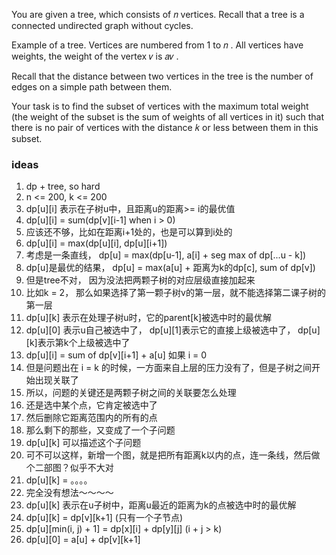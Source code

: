 You are given a tree, which consists of 𝑛
 vertices. Recall that a tree is a connected undirected graph without cycles.

Example of a tree.
Vertices are numbered from 1
 to 𝑛
. All vertices have weights, the weight of the vertex 𝑣
 is 𝑎𝑣
.

Recall that the distance between two vertices in the tree is the number of edges on a simple path between them.

Your task is to find the subset of vertices with the maximum total weight (the weight of the subset is the sum of weights of all vertices in it) such that there is no pair of vertices with the distance 𝑘
 or less between them in this subset.


 ### ideas
 1. dp + tree, so hard
 2. n <= 200, k <= 200
 3. dp[u][i] 表示在子树u中，且距离u的距离>= i的最优值
 4. dp[u][i] = sum(dp[v][i-1] when i > 0)
 5. 应该还不够，比如在距离i+1处的，也是可以算到i处的
 6. dp[u][i] = max(dp[u][i], dp[u][i+1])
 7. 考虑是一条直线， dp[u] = max(dp[u-1], a[i] + seg max of dp[...u - k])
 8. dp[u]是最优的结果， dp[u] = max(a[u] + 距离为k的dp[c], sum of dp[v])
 9. 但是tree不对， 因为没法把两颗子树的对应层级直接加起来
 10. 比如k = 2， 那么如果选择了第一颗子树v的第一层，就不能选择第二课子树的第一层
 11. dp[u][k] 表示在处理子树u时，它的parent[k]被选中时的最优解
 12. dp[u][0] 表示u自己被选中了， dp[u][1]表示它的直接上级被选中了， dp[u][k]表示第k个上级被选中了
 13. dp[u][i] = sum of dp[v][i+1] + a[u] 如果 i = 0
 14. 但是问题出在 i = k 的时候，一方面来自上层的压力没有了，但是子树之间开始出现关联了
 15. 所以，问题的关键还是两颗子树之间的关联要怎么处理
 16. 还是选中某个点，它肯定被选中了
 17. 然后删除它距离范围内的所有的点
 18. 那么剩下的那些，又变成了一个子问题
 19. dp[u][k] 可以描述这个子问题
 20. 可不可以这样，新增一个图，就是把所有距离k以内的点，连一条线，然后做个二部图？似乎不大对
 21. dp[u][k] = 。。。。
 22. 完全没有想法～～～～
 23. dp[u][k] 表示在u子树中，距离u最近的距离为k的点被选中时的最优解
 24. dp[u][k] = dp[v][k+1] (只有一个子节点)
 25.   dp[u][min(i, j) + 1]   =     dp[x][i] + dp[y][j] (i + j > k)
 26. dp[u][0] = a[u] + dp[v][k+1]